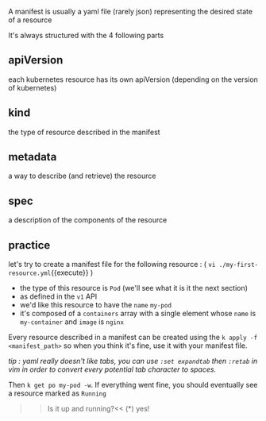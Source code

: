 A manifest is usually a yaml file (rarely json) representing the desired state of a resource

It's always structured with the 4 following parts

## apiVersion

each kubernetes resource has its own apiVersion (depending on the version of kubernetes)

## kind

the type of resource described in the manifest

## metadata

a way to describe (and retrieve) the resource

## spec

a description of the components of the resource

## practice

let's try to create a manifest file for the following resource : ( `vi ./my-first-resource.yml`{{execute}} ) 
- the type of this resource is `Pod` (we'll see what it is it the next section)
- as defined in the `v1` API
- we'd like this resource to have the `name` `my-pod`
- it's composed of a `containers` array with a single element whose `name` is `my-container` and `image` is `nginx`

Every resource described in a manifest can be created using the `k apply -f <manifest_path>` so when you think it's fine, use it with your manifest file. 

_tip : yaml really doesn't like tabs, you can use `:set expandtab` then `:retab` in vim in order to convert every potential tab character to spaces._

Then `k get po my-pod -w`. If everything went fine, you should eventually see a resource marked as `Running`

>>Is it up and running?<<
(*) yes!

